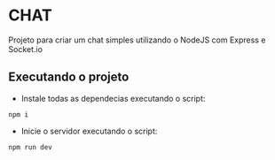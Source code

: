 # CHAT
Projeto para criar um chat simples utilizando o NodeJS com Express e Socket.io

## Executando o projeto
- Instale todas as dependecias executando o script: 
````
npm i
````

- Inicie o servidor executando o script:
```
npm run dev
```